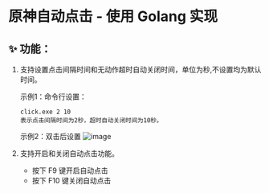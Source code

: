 # 原神自动点击 - 使用 Golang 实现

## ✨ 功能：

1. 支持设置点击间隔时间和无动作超时自动关闭时间，单位为秒,不设置均为默认时间。
   
   示例1：命令行设置：
   ```
   click.exe 2 10
   表示点击间隔时间为2秒，超时自动关闭时间为10秒。
   ```
   示例2：双击后设置
   ![image](https://github.com/cggpro/GenshinClick/assets/120552503/3d6ab659-1d89-4561-ad3d-5662603d3147)



3. 支持开启和关闭自动点击功能。

   - 按下 F9 键开启自动点击
   - 按下 F10 键关闭自动点击
